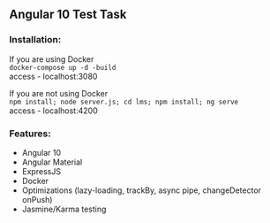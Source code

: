 ## Angular 10 Test Task
### Installation:
If you are using Docker  
```docker-compose up -d -build```  
access - localhost:3080  

If you are not using Docker  
```npm install; node server.js; cd lms; npm install; ng serve```  
access - localhost:4200  

### Features:

- Angular 10
- Angular Material
- ExpressJS
- Docker
- Optimizations (lazy-loading, trackBy, async pipe, changeDetector onPush)
- Jasmine/Karma testing

